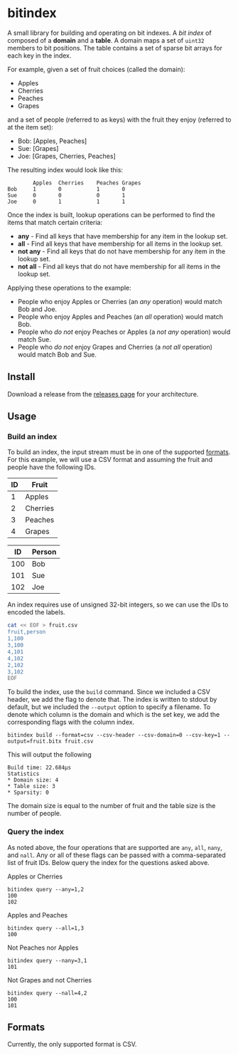 # bitindex

A small library for building and operating on bit indexes. A *bit index* of composed of a **domain**  and a **table**. A domain maps a set of `uint32` members to bit positions. The table contains a set of sparse bit arrays for each key in the index.

For example, given a set of fruit choices (called the domain):

- Apples
- Cherries
- Peaches
- Grapes

and a set of people (referred to as keys) with the fruit they enjoy (referred to at the item set):

- Bob: [Apples, Peaches]
- Sue: [Grapes]
- Joe: [Grapes, Cherries, Peaches]

The resulting index would look like this:

```
        Apples  Cherries    Peaches Grapes
Bob     1       0           1       0
Sue     0       0           0       1
Joe     0       1           1       1
```

Once the index is built, lookup operations can be performed to find the items that match certain criteria:

- **any** - Find all keys that have membership for any item in the lookup set.
- **all** - Find all keys that have membership for all items in the lookup set.
- **not any** - Find all keys that do not have membership for any item in the lookup set.
- **not all** - Find all keys that do not have membership for all items in the lookup set.

Applying these operations to the example:

- People who enjoy Apples or Cherries (an *any* operation) would match Bob and Joe.
- People who enjoy Apples and Peaches (an *all* operation) would match Bob.
- People who *do not* enjoy Peaches or Apples (a *not any* operation) would match Sue.
- People who *do not* enjoy Grapes and Cherries (a *not all* operation) would match Bob and Sue.

## Install

Download a release from the [releases page](https://github.com/chop-dbhi/bitindex/releases) for your architecture.

## Usage

### Build an index

To build an index, the input stream must be in one of the supported [formats](#formats). For this example, we will use a CSV format and assuming the fruit and people have the following IDs.

ID|Fruit
----|-----
1|Apples
2|Cherries
3|Peaches
4|Grapes

ID|Person
----|------
100|Bob
101|Sue
102|Joe

An index requires use of unsigned 32-bit integers, so we can use the IDs to encoded the labels.

```sh
cat << EOF > fruit.csv
fruit,person
1,100
3,100
4,101
4,102
2,102
3,102
EOF
```

To build the index, use the `build` command. Since we included a CSV header, we add the flag to denote that. The index is written to stdout by default, but we included the `--output` option to specify a filename. To denote which column is the domain and which is the set key, we add the corresponding flags with the column index.

```
bitindex build --format=csv --csv-header --csv-domain=0 --csv-key=1 --output=fruit.bitx fruit.csv
```

This will output the following 

```
Build time: 22.684µs
Statistics
* Domain size: 4
* Table size: 3
* Sparsity: 0
```

The domain size is equal to the number of fruit and the table size is the number of people.

### Query the index

As noted above, the four operations that are supported are `any`, `all`, `nany`, and `nall`. Any or all of these flags can be passed with a comma-separated list of fruit IDs. Below query the index for the questions asked above.

Apples or Cherries

```
bitindex query --any=1,2
100
102
```

Apples and Peaches

```
bitindex query --all=1,3
100
```

Not Peaches nor Apples

```
bitindex query --nany=3,1
101
```

Not Grapes and not Cherries

```
bitindex query --nall=4,2
100
101
```

## Formats

Currently, the only supported format is CSV.
